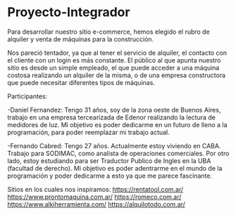 # Proyecto-Integrador
Para desarrollar nuestro sitio e-commerce, hemos elegido el rubro de alquiler y venta de máquinas para la construcción.

Nos pareció tentador, ya que al tener el servicio de alquiler, el contacto con el cliente con un login es más constante.
El público al que apunta nuestro sitio es desde un simple empleado, el que puede acceder a una máquina costosa realizando un alquiler de la misma, o de una empresa constructora que puede necesitar diferentes tipos de máquinas.

Participantes:

-Daniel Fernandez: 
Tengo 31 años, soy de la zona oeste de Buenos Aires, trabajo en una empresa tercearizada de Edenor realizando la lectura de medidores de luz. Mi objetivo es poder dedicarme en un futuro de lleno a la programación, para poder reemplazar mi trabajo actual. 

-Fernando Cabred:
Tengo 27 años. Actualmente estoy viviendo en CABA. Trabajo para SODIMAC, como analista de operaciones comerciales. Por otro lado, estoy estudiando para ser Traductor Publico de Ingles en la UBA (facultad de derecho). Mi objetivo es poder adentrarme en el mundo de la programación y poder dedicarme a esto ya que me parece fascinante.    


Sitios en los cuales nos inspiramos:
https://rentatool.com.ar/
https://www.prontomaquina.com.ar/
https://romeco.com.ar/
https://www.alkiherramienta.com/
https://alquilotodo.com.ar/

